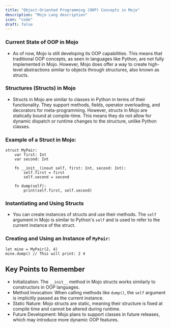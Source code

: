```yaml
---
title: "Object-Oriented Programming (OOP) Concepts in Mojo"
description: "Mojo Lang description"
icon: "code"
draft: false
---
```


### Current State of OOP in Mojo

- As of now, Mojo is still developing its OOP capabilities. This means that traditional OOP concepts, as seen in languages like Python, are not fully implemented in Mojo. However, Mojo does offer a way to create high-level abstractions similar to objects through structures, also known as structs.

### Structures (Structs) in Mojo

- Structs in Mojo are similar to classes in Python in terms of their functionality. They support methods, fields, operator overloading, and decorators for meta-programming. However, structs in Mojo are statically bound at compile-time. This means they do not allow for dynamic dispatch or runtime changes to the structure, unlike Python classes.

### Example of a Struct in Mojo:

```mojo
struct MyPair:
    var first: Int
    var second: Int

    fn __init__(inout self, first: Int, second: Int):
        self.first = first
        self.second = second

    fn dump(self):
        print(self.first, self.second)
```

### Instantiating and Using Structs

- You can create instances of structs and use their methods. The `self` argument in Mojo is similar to Python's `self` and is used to refer to the current instance of the struct. 

### Creating and Using an Instance of `MyPair`:

```mojo
let mine = MyPair(2, 4)
mine.dump() // This will print: 2 4
```

## Key Points to Remember

- Initialization: The `__init__` method in Mojo structs works similarly to constructors in OOP languages.
- Method Invocation: When calling methods like `dump()`, the `self` argument is implicitly passed as the current instance.
- Static Nature: Mojo structs are static, meaning their structure is fixed at compile time and cannot be altered during runtime.
- Future Development: Mojo plans to support classes in future releases, which may introduce more dynamic OOP features.